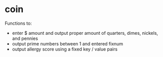 # coin

Functions to:

* enter $ amount and output proper amount of quarters, dimes, nickels, and pennies
* output prime numbers between 1 and entered fixnum
* output allergy score using a fixed key / value pairs
